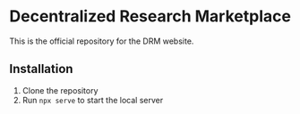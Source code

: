 # Decentralized Research Marketplace

This is the official repository for the DRM website.

## Installation

1. Clone the repository
2. Run `npx serve` to start the local server